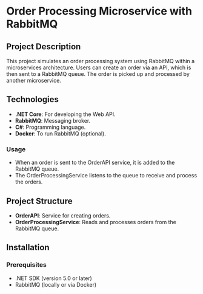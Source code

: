 # Order Processing Microservice with RabbitMQ

## Project Description
This project simulates an order processing system using RabbitMQ within a microservices architecture. Users can create an order via an API, which is then sent to a RabbitMQ queue. The order is picked up and processed by another microservice.

## Technologies
- **.NET Core**: For developing the Web API.
- **RabbitMQ**: Messaging broker.
- **C#**: Programming language.
- **Docker**: To run RabbitMQ (optional).

### Usage
- When an order is sent to the OrderAPI service, it is added to the RabbitMQ queue.
- The OrderProcessingService listens to the queue to receive and process the orders.

## Project Structure
- **OrderAPI**: Service for creating orders.
- **OrderProcessingService**: Reads and processes orders from the RabbitMQ queue.

## Installation

### Prerequisites
- .NET SDK (version 5.0 or later)
- RabbitMQ (locally or via Docker)

